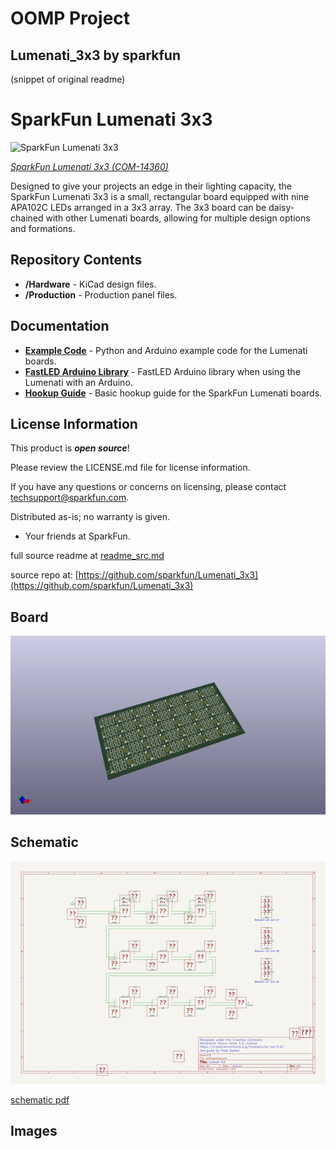 # OOMP Project  
## Lumenati_3x3  by sparkfun  
  
(snippet of original readme)  
  
SparkFun Lumenati 3x3  
========================================  
  
![SparkFun Lumenati 3x3](https://cdn.sparkfun.com//assets/parts/1/2/3/5/8/14360-01.jpg)  
  
[*SparkFun Lumenati 3x3 (COM-14360)*](https://www.sparkfun.com/products/14360)  
  
Designed to give your projects an edge in their lighting capacity, the SparkFun Lumenati 3x3 is a small, rectangular board equipped with nine APA102C LEDs arranged in a 3x3 array. The 3x3 board can be daisy-chained with other Lumenati boards, allowing for multiple design options and formations.   
  
Repository Contents  
-------------------  
  
* **/Hardware** - KiCad design files.  
* **/Production** - Production panel files.  
  
Documentation  
--------------  
* **[Example Code](https://github.com/sparkfun/SparkFun_Lumenati_Code)** - Python and Arduino example code for the Lumenati boards.  
* **[FastLED Arduino Library](https://github.com/FastLED/FastLED)** - FastLED Arduino library when using the Lumenati with an Arduino.  
* **[Hookup Guide](https://learn.sparkfun.com/tutorials/lumenati-hookup-guide)** - Basic hookup guide for the SparkFun Lumenati boards.  
  
License Information  
-------------------  
  
This product is _**open source**_!   
  
Please review the LICENSE.md file for license information.   
  
If you have any questions or concerns on licensing, please contact techsupport@sparkfun.com.  
  
Distributed as-is; no warranty is given.  
  
- Your friends at SparkFun.  
  
_<COLLABORATION CREDIT>_  
  
  full source readme at [readme_src.md](readme_src.md)  
  
source repo at: [https://github.com/sparkfun/Lumenati_3x3](https://github.com/sparkfun/Lumenati_3x3)  
## Board  
  
[![working_3d.png](working_3d_600.png)](working_3d.png)  
## Schematic  
  
[![working_schematic.png](working_schematic_600.png)](working_schematic.png)  
  
[schematic pdf](working_schematic.pdf)  
## Images  
